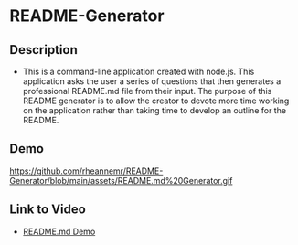 # README-Generator

## Description
- This is a command-line application created with node.js. This application asks the user a series of questions that then generates a professional README.md file from their input. The purpose of this README generator is to allow the creator to devote more time working on the application rather than taking time to develop an outline for the README.

## Demo
https://github.com/rheannemr/README-Generator/blob/main/assets/README.md%20Generator.gif

## Link to Video
- [README.md Demo ](https://drive.google.com/file/d/1LAWEuYasZ3UAUojxJKssHT8f9iBD3I19/view?usp=sharing)
